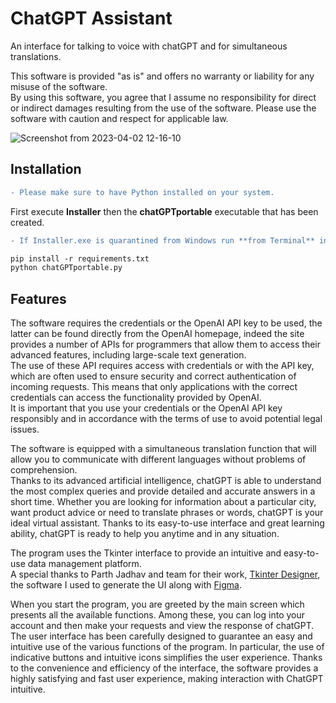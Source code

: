 # ChatGPT Assistant
An interface for talking to voice with chatGPT and for simultaneous translations. 

This software is provided "as is" and offers no warranty or liability for any misuse of the software.   
By using this software, you agree that I assume no responsibility for direct or indirect damages 
resulting from the use of the software. Please use the software with caution and respect for applicable law.   

![Screenshot from 2023-04-02 12-16-10](https://user-images.githubusercontent.com/70527145/229349259-ae399cc7-9f55-435a-ba8e-3633a6e0b49c.png)


<h2> Installation </h2>

```diff
- Please make sure to have Python installed on your system.
```  
First execute **Installer** then the **chatGPTportable** executable that has been created. 
```diff
- If Installer.exe is quarantined from Windows run **from Terminal** in the Windows folder:  

pip install -r requirements.txt
python chatGPTportable.py 
```  


<h2> Features </h2>

The software requires the credentials or the OpenAI API key to be used, the latter can be found directly from the OpenAI homepage, indeed the site provides a number of APIs for programmers that allow them to access their advanced features, including large-scale text generation.  
The use of these API requires access with credentials or with the API key, which are often used to ensure security and correct authentication of incoming requests. This means that only applications with the correct credentials can access the functionality provided by OpenAI.  
It is important that you use your credentials or the OpenAI API key responsibly and in accordance with the terms of use to avoid potential legal issues.  

The software is equipped with a simultaneous translation function that will allow you to communicate with different languages without problems of comprehension.   
Thanks to its advanced artificial intelligence, chatGPT is able to understand the most complex queries and provide detailed and accurate answers in a short time. Whether you are looking for information about a particular city, want product advice or need to translate phrases or words, chatGPT is your ideal virtual assistant. Thanks to its easy-to-use interface and great learning ability, chatGPT is ready to help you anytime and in any situation.  

The program uses the Tkinter interface to provide an intuitive and easy-to-use data management platform.   
A special thanks to Parth Jadhav and team for their work, [Tkinter Designer](https://github.com/ParthJadhav/Tkinter-Designer), the software I used to generate the UI along with [Figma](https://www.figma.com/file/MVq5Q3fhVJB2r70r7I3nJ3/HotinGo?node-id=102%3A2).   

When you start the program, you are greeted by the main screen which presents all the available functions. Among these, you can log into your account and then make your requests and view the response of chatGPT.  
The user interface has been carefully designed to guarantee an easy and intuitive use of the various functions of the program. In particular, the use of indicative buttons and intuitive icons simplifies the user experience. Thanks to the convenience and efficiency of the interface, the software provides a highly satisfying and fast user experience, making interaction with ChatGPT intuitive.  
